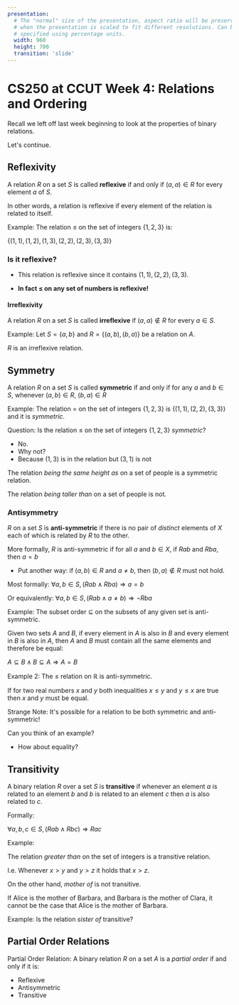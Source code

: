 ```yaml
---
presentation:
  # The "normal" size of the presentation, aspect ratio will be preserved
  # when the presentation is scaled to fit different resolutions. Can be
  # specified using percentage units.
  width: 960
  height: 700
  transition: 'slide'
---
```


<!-- slide data-transition='zoom'-->
# CS250 at CCUT Week 4: Relations and Ordering

<!-- slide -->
Recall we left off last week beginning to look at the properties of binary relations.

Let's continue.

<!-- slide -->
## Reflexivity

<!-- slide -->
A relation $R$ on a set $S$ is called **reflexive** if and only if $(a, a) \in R$ for every element $a$ of $S$.

<!-- slide vertical=true -->

In other words, a relation is reflexive if every element of the relation is related to itself.

<!-- slide vertical=true -->
Example:
The relation $\leq$ on the set of integers $\{1, 2, 3\}$ is:

$\{(1, 1), (1, 2), (1, 3), (2, 2), (2, 3), (3, 3)\}$

<!-- slide vertical=true-->
### Is it reflexive?

* This relation is reflexive since it contains $(1, 1), (2, 2), (3, 3)$. <!-- .element: class="fragment" data-fragment-index="1" -->

* **In fact $\leq$ on any set of numbers is reflexive!** <!-- .element: class="fragment" data-fragment-index="2" -->

<!-- slide -->
#### Irreflexivity

A relation $R$ on a set $S$ is called **irreflexive** if $(a, a) \notin R$ for every $a \in S$.

<!-- slide vertical=true -->
Example:
Let $S = \{a, b\}$ and $R = \{(a, b), (b, a)\}$ be a relation on $A$.

$R$ is an irreflexive relation.

<!-- slide data-transition='zoom' -->
## Symmetry

<!-- slide -->
A relation $R$ on a set $S$ is called **symmetric** if and only if for any $a$ and $b \in S$, whenever $(a, b) \in R$, $(b, a) \in R$

<!-- slide -->
Example:
The relation $=$ on the set of integers $\{1, 2, 3\}$ is $\{(1, 1) , (2, 2), (3, 3)\}$ and it is *symmetric*.

<!-- slide -->
Question:
Is the relation $\leq$ on the set of integers $\{1, 2, 3\}$ *symmetric*?

* No.  <!-- .element: class="fragment" data-fragment-index="1" -->
* Why not? <!-- .element: class="fragment" data-fragment-index="2" -->
* Because $(1, 3)$ is in the relation but $(3, 1)$ is not <!-- .element: class="fragment" data-fragment-index="3" -->

<!-- slide -->
The relation *being the same height as* on a set of people is a symmetric relation.

The relation *being taller than* on a set of people is not.

<!-- slide -->
### Antisymmetry

<!-- slide -->
$R$ on a set $S$ is **anti-symmetric** if there is no pair of *distinct* elements of $X$ each of which is related by $R$ to the other.

<!-- slide data-transition="fade" -->
More formally, $R$ is anti-symmetric if for all $a$ and $b \in X$, if $Rab$ and $Rba$, then $a = b$

* Put another way: if $(a, b) \in R$ and $a \neq b$, then $(b, a) \notin R$ must not hold. <!-- .element: class="fragment" data-fragment-index="1" -->

<!-- slide -->
Most formally:
$\forall a, b \in S, (Rab \land Rba) \Rightarrow a = b$

Or equivalently:
$\forall a, b \in S, (Rab \land a \neq b) \Rightarrow \neg Rba$

<!-- slide -->
Example:
The subset order $\subseteq$ on the subsets of any given set is anti-symmetric.

<!-- slide vertical=true -->
Given two sets $A$ and $B$, if every element in $A$ is also in $B$ and every element in $B$ is also in $A$, then $A$ and $B$ must contain all the same elements and therefore be equal:

$A \subseteq B \land B \subseteq A \Rightarrow A = B$

<!-- slide -->
Example 2:
The $\leq$ relation on $\mathbb{R}$ is anti-symmetric.

<!-- slide -->
If for two real numbers $x$ and $y$ both inequalities $x \leq y$ and $y \leq x$ are true then $x$ and $y$ must be equal.

<!-- slide -->
Strange Note:
It's possible for a relation to be both symmetric and anti-symmetric!

Can you think of an example?

* How about equality? <!-- .element: class="fragment" data-fragment-index="1" -->

<!-- slide data-transition="zoom" -->
## Transitivity

<!-- slide -->
A binary relation $R$ over a set $S$ is **transitive** if whenever an element $a$ is related to an element $b$ and $b$ is related to an element $c$ then $a$ is also related to $c$.

<!-- slide -->
Formally:

$\forall a, b, c \in S, (Rab \land Rbc) \Rightarrow Rac$

<!-- slide -->
Example:

The relation *greater than* on the set of integers is a transitive relation.

I.e. Whenever $x > y$ and $y > z$ it holds that $x > z$.

<!-- slide -->

On the other hand, *mother of* is not transitive.

If Alice is the mother of Barbara, and Barbara is the mother of Clara, it cannot be the case that Alice is the mother of Barbara.

<!-- slide -->

Example:
Is the relation *sister of* transitive?

<!-- slide -->

<!-- slide data-transition="fade" -->
## Partial Order Relations

<!-- slide -->
Partial Order Relation: A binary relation $R$ on a set $A$ is a *partial order* if and only if it is:
* Reflexive
* Antisymmetric
* Transitive

<!-- slide data-background-video="../Duke.mp4" data-background-video-loop=true -->
